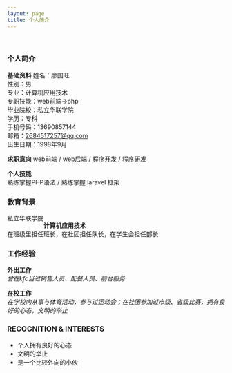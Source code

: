 ```yaml
---
layout: page
title: 个人简介
---
```


<br>


### 个人简介
**基础资料**
姓名：<span>廖国旺</span><br> 
性别：<span>男</span><br> 
专业：<span>计算机应用技术</span><br> 
专职技能：<span>web前端->php</span><br> 
毕业院校：<span>私立华联学院</span><br> 
学历：<span>专科</span><br> 
手机号码：<span>13690857144</span><br> 
邮箱：<span>2684517257@qq.com</span><br> 
出生日期：<span>1998年9月</span><br> 

**求职意向**
web前端 / web后端 / 程序开发 / 程序研发  

**个人技能**   
熟练掌握PHP语法 / 熟练掌握 laravel 框架
<br>


### 教育背景

<span style="float: left; ">私立华联学院</span>  
**计算机应用技术**  
在班级里担任班长，在社团担任队长，在学生会担任部长 

### 工作经验
**外出工作** <span style="float: left; "></span>  
_曾在kfc当过销售人员、配餐人员、前台服务_  

**在校工作** <span style="float: left; "></span>  
_在学校内从事与体育活动，参与过运动会；在社团参加过市级、省级比赛，拥有良好的心态，文明的举止_  

### RECOGNITION & INTERESTS

- 个人拥有良好的心态
- 文明的举止
- 是一个比较外向的小伙      